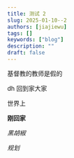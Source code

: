 ```yaml
---
title: 测试 2
slug: 2025-01-10--2
authors: [jiajiewu]
tags: []
keywords: ["blog"]
description: ""
draft: false
---
```

基督教的教师是假的

dh 回到家大家

世界上

**刚回家**

*黑胡椒*

*规划*
